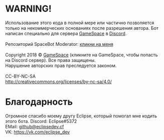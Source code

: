 # WARNING!
Использование этого кода в полной мере или частично позволяется только на некоммерческих основаниях после разрешения автора.
Бот написан специально для сервера [GameSpace](https://discord.io/gspace) в [Discord](https://discord.gg).<br><br>
Репозиторий SpaceBot Moderator: [кликни на меня](https://github.com/zziger/gamespacemoderator)<br><br>
Copyright 2018 © [GameSpace](https://discord.io/gspace) (кликните на GameSpace, чтобы попасть на Discord сервер). Все права защищены.<br>
Нарушение авторских прав преследуется законом.<br><br>
CC-BY-NC-SA<br>
http://creativecommons.org/licenses/by-nc-sa/4.0/
# Благодарность
Огромное спасибо моему другу Eclipse, который помогал мне кодить этого бота.
Discord: Eclipse#5372<br>
EMail: [github@eclipsedev.cf](mailto:github@eclipsedev.cf)<br>
VK: https://vk.com/eclipse_dev
